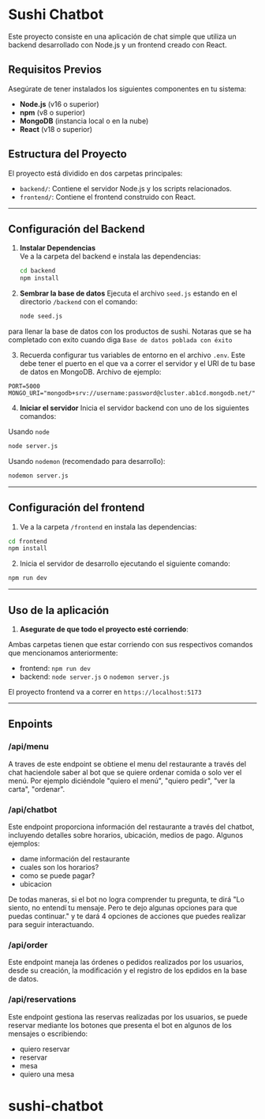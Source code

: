 # Sushi Chatbot

Este proyecto consiste en una aplicación de chat simple que utiliza un backend desarrollado con Node.js y un frontend creado con React.

## Requisitos Previos

Asegúrate de tener instalados los siguientes componentes en tu sistema:

- **Node.js** (v16 o superior)
- **npm** (v8 o superior)
- **MongoDB** (instancia local o en la nube)
- **React** (v18 o superior)

## Estructura del Proyecto

El proyecto está dividido en dos carpetas principales:

- `backend/`: Contiene el servidor Node.js y los scripts relacionados.
- `frontend/`: Contiene el frontend construido con React.

---

## Configuración del Backend

1. **Instalar Dependencias**  
   Ve a la carpeta del backend e instala las dependencias:

   ```bash
   cd backend
   npm install

   ```

2. **Sembrar la base de datos**
   Ejecuta el archivo `seed.js` estando en el directorio `/backend` con el comando:
   ```bash
   node seed.js
   ```

para llenar la base de datos con los productos de sushi. Notaras que se ha completado con exito cuando diga `Base de datos poblada con éxito`

3. Recuerda configurar tus variables de entorno en el archivo `.env`. Este debe tener el puerto en el que va a correr el servidor y el URI de tu base de datos en MongoDB.
   Archivo de ejemplo:

```.env
PORT=5000
MONGO_URI="mongodb+srv://username:password@cluster.ab1cd.mongodb.net/"
```

4. **Iniciar el servidor**
   Inicia el servidor backend con uno de los siguientes comandos:

Usando `node`

```bash
node server.js
```

Usando `nodemon` (recomendado para desarrollo):

```bash
nodemon server.js
```

---

## Configuración del frontend

1. Ve a la carpeta `/frontend` en instala las dependencias:

```bash
cd frontend
npm install
```

2. Inicia el servidor de desarrollo ejecutando el siguiente comando:

```bash
npm run dev
```

---

## Uso de la aplicación

1. **Asegurate de que todo el proyecto esté corriendo**:

Ambas carpetas tienen que estar corriendo con sus respectivos comandos que mencionamos anteriormente:

- frontend: `npm run dev`
- backend: `node server.js` o `nodemon server.js`

El proyecto frontend va a correr en `https://localhost:5173`

---

## Enpoints

### /api/menu

A traves de este endpoint se obtiene el menu del restaurante a través del chat haciendole saber al bot que se quiere ordenar comida o solo ver el menú. Por ejemplo diciéndole "quiero el menú", "quiero pedir", "ver la carta", "ordenar".

### /api/chatbot

Este endpoint proporciona información del restaurante a través del chatbot, incluyendo detalles sobre horarios, ubicación, medios de pago. Algunos ejemplos:

- dame información del restaurante
- cuales son los horarios?
- como se puede pagar?
- ubicacion

De todas maneras, si el bot no logra comprender tu pregunta, te dirá "Lo siento, no entendí tu mensaje. Pero te dejo algunas opciones para que puedas continuar." y te dará 4 opciones de acciones que puedes realizar para seguir interactuando.

### /api/order

Este endpoint maneja las órdenes o pedidos realizados por los usuarios, desde su creación, la modificación y el registro de los epdidos en la base de datos.

### /api/reservations

Este endpoint gestiona las reservas realizadas por los usuarios, se puede reservar mediante los botones que presenta el bot en algunos de los mensajes o escribiendo:

- quiero reservar
- reservar
- mesa
- quiero una mesa
# sushi-chatbot
